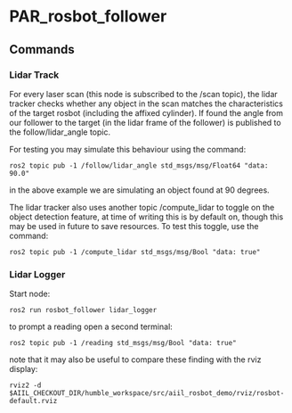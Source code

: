 # PAR_rosbot_follower

## Commands

### Lidar Track
For every laser scan (this node is subscribed to the /scan topic), the lidar tracker checks whether any object in the scan matches the characteristics of the target rosbot (including the affixed cylinder). If found the angle from our follower to the target (in the lidar frame of the follower) is published to the follow/lidar_angle topic.

For testing you may simulate this behaviour using the command:
```
ros2 topic pub -1 /follow/lidar_angle std_msgs/msg/Float64 "data: 90.0"
```
in the above example we are simulating an object found at 90 degrees.

The lidar tracker also uses another topic /compute_lidar to toggle on the object detection feature, at time of writing this is by default on, though this may be used in future to save resources. To test this toggle, use the command:
```
ros2 topic pub -1 /compute_lidar std_msgs/msg/Bool "data: true"
```

### Lidar Logger
Start node:
```
ros2 run rosbot_follower lidar_logger
```

to prompt a reading open a second terminal:
```
ros2 topic pub -1 /reading std_msgs/msg/Bool "data: true"
```
note that it may also be useful to compare these finding with the rviz display:
```
rviz2 -d $AIIL_CHECKOUT_DIR/humble_workspace/src/aiil_rosbot_demo/rviz/rosbot-default.rviz
```